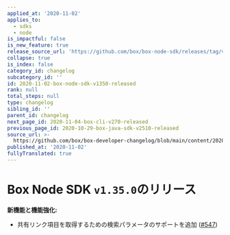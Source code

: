 ```yaml
---
applied_at: '2020-11-02'
applies_to:
  - sdks
  - node
is_impactful: false
is_new_feature: true
release_source_url: 'https://github.com/box/box-node-sdk/releases/tag/v1.35.0'
collapse: true
is_index: false
category_id: changelog
subcategory_id: ''
id: 2020-11-02-box-node-sdk-v1350-released
rank: null
total_steps: null
type: changelog
sibling_id: ''
parent_id: changelog
next_page_id: 2020-11-04-box-cli-v270-released
previous_page_id: 2020-10-29-box-java-sdk-v2510-released
source_url: >-
  https://github.com/box/box-developer-changelog/blob/main/content/2020/11-02-box-node-sdk-v1350-released.md
published_at: '2020-11-02'
fullyTranslated: true
---
```

# Box Node SDK `v1.35.0`のリリース

**新機能と機能強化:**

* 共有リンク項目を取得するための検索パラメータのサポートを追加  ([#547][1])

[1]: https://github.com/box/box-node-sdk/issues/547
